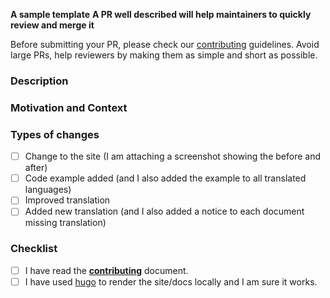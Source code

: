 **A sample template**
**A PR well described will help maintainers to quickly review and merge it**

Before submitting your PR, please check our [contributing](https://selenium.dev/documentation/en/contributing/) guidelines.
Avoid large PRs, help reviewers by making them as simple and short as possible.


<!--- Provide a general summary of your changes in the Title above -->

### Description
<!--- Describe your changes in detail -->

### Motivation and Context
<!--- Why is this change required? What problem does it solve? -->

### Types of changes
<!--- What types of changes does your code introduce? Put an `x` in all the boxes that apply: -->
- [ ] Change to the site (I am attaching a screenshot showing the before and after)
- [ ] Code example added (and I also added the example to all translated languages)
- [ ] Improved translation
- [ ] Added new translation (and I also added a notice to each document missing translation)

### Checklist
<!--- Go over all the following points, and put an `x` in all the boxes that apply. -->
- [ ] I have read the [**contributing**](https://selenium.dev/documentation/en/contributing/) document.
- [ ] I have used [hugo](https://gohugo.io/) to render the site/docs locally and I am sure it works.
<!--- Provide a general summary of your changes in the Title above -->
